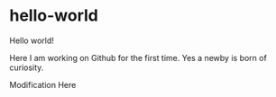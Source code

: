 # hello-world

Hello world!

Here I am working on Github for the first time. Yes a newby is born of curiosity. 

Modification Here
